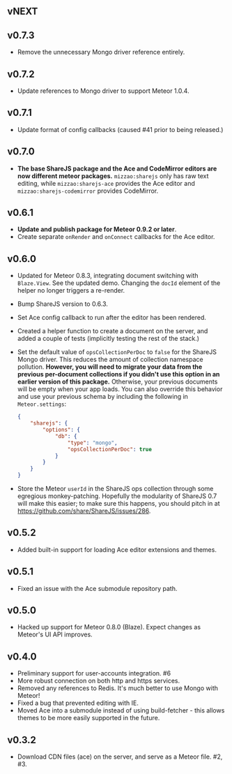 ## vNEXT

## v0.7.3

* Remove the unnecessary Mongo driver reference entirely.

## v0.7.2

* Update references to Mongo driver to support Meteor 1.0.4.

## v0.7.1

* Update format of config callbacks (caused #41 prior to being released.)

## v0.7.0

* **The base ShareJS package and the Ace and CodeMirror editors are now different meteor packages.** `mizzao:sharejs` only has raw text editing, while `mizzao:sharejs-ace` provides the Ace editor and `mizzao:sharejs-codemirror` provides CodeMirror.  

## v0.6.1 

* **Update and publish package for Meteor 0.9.2 or later**.
* Create separate `onRender` and `onConnect` callbacks for the Ace editor.

## v0.6.0

* Updated for Meteor 0.8.3, integrating document switching with `Blaze.View`. See the updated demo. Changing the `docId` element of the helper no longer triggers a re-render.
* Bump ShareJS version to 0.6.3.
* Set Ace config callback to run after the editor has been rendered.
* Created a helper function to create a document on the server, and added a couple of tests (implicitly testing the rest of the stack.)
* Set the default value of `opsCollectionPerDoc` to `false` for the ShareJS Mongo driver. This reduces the amount of collection namespace pollution. **However, you will need to migrate your data from the previous per-document collections if you didn't use this option in an earlier version of this package.** Otherwise, your previous documents will be empty when your app loads. You can also override this behavior and use your previous schema by including the following in `Meteor.settings`:

    ```json
    {
        "sharejs": {
            "options": {
                "db": {
                    "type": "mongo",
                    "opsCollectionPerDoc": true
                }
            }
        }
    }
    ```
* Store the Meteor `userId` in the ShareJS ops collection through some egregious monkey-patching. Hopefully the modularity of ShareJS 0.7 will make this easier; to make sure this happens, you should pitch in at https://github.com/share/ShareJS/issues/286.

## v0.5.2

* Added built-in support for loading Ace editor extensions and themes.

## v0.5.1

* Fixed an issue with the Ace submodule repository path.

## v0.5.0

* Hacked up support for Meteor 0.8.0 (Blaze). Expect changes as Meteor's UI API improves.

## v0.4.0

* Preliminary support for user-accounts integration. #6
* More robust connection on both http and https services.
* Removed any references to Redis. It's much better to use Mongo with Meteor!
* Fixed a bug that prevented editing with IE.
* Moved Ace into a submodule instead of using build-fetcher - this allows themes to be more easily supported in the future.

## v0.3.2

* Download CDN files (ace) on the server, and serve as a Meteor file. #2, #3.
